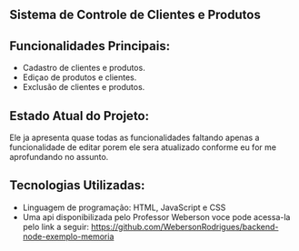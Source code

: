 ## Sistema de Controle de Clientes e Produtos

## Funcionalidades Principais:
- Cadastro de clientes e produtos.
- Ediçao de produtos e clientes.
- Exclusão de clientes e produtos.

## Estado Atual do Projeto:
Ele ja apresenta quase todas as funcionalidades faltando apenas a funcionalidade de editar porem ele sera atualizado conforme eu for me aprofundando no assunto.

## Tecnologias Utilizadas:
- Linguagem de programação: HTML, JavaScript e CSS
- Uma api disponibilizada pelo Professor Weberson voce pode acessa-la pelo link a seguir: https://github.com/WebersonRodrigues/backend-node-exemplo-memoria

